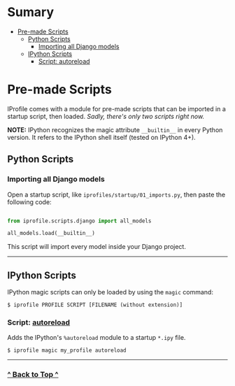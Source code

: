 # Sumary

- [Pre-made Scripts](#scripts)
    - [Python Scripts](#python-scripts)
        - [Importing all Django models](#importing-all-django-models)
    - [IPython Scripts](#ipython-scripts)
        - [Script: autoreload](#script-autoreload)

# Pre-made Scripts

IProfile comes with a module for pre-made scripts that can be imported in a startup script, then loaded. *Sadly, there's only two scripts right now.*

**NOTE:** IPython recognizes the magic attribute `__builtin__` in every Python version. It refers to the IPython shell itself (tested on IPython 4+).

## Python Scripts

### Importing all Django models

Open a startup script, like `iprofiles/startup/01_imports.py`, then paste the following code:

```python

from iprofile.scripts.django import all_models

all_models.load(__builtin__)

```

This script will import every model inside your Django project.

***

## IPython Scripts

IPython magic scripts can only be loaded by using the `magic` command:

```
$ iprofile PROFILE SCRIPT [FILENAME (without extension)]
```

### Script: [autoreload](#script-autoreload)

Adds the IPython's `%autoreload` module to a startup `*.ipy` file.

```
$ iprofile magic my_profile autoreload
```

***

### [^ Back to Top ^](#)
